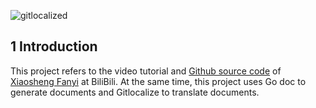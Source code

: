 [](https://gitlocalize.com/repo/8409/whole_project?utm_source=badge)![gitlocalized](https://gitlocalize.com/repo/8409/whole_project/badge.svg)

## 1 Introduction

This project refers to the video tutorial and [Github source code](https://github.com/CocaineCong/gRPC-todoList) of [Xiaosheng Fanyi](https://www.bilibili.com/video/BV1fS4y177og/?share_source=copy_web&vd_source=88029e5aa6b1fa01be4cec826324afc6) at BiliBili. At the same time, this project uses Go doc to generate documents and Gitlocalize to translate documents.
